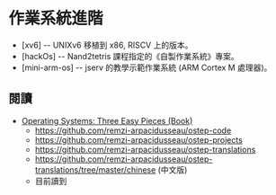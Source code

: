# 作業系統進階

* [xv6] -- UNIXv6 移植到 x86, RISCV 上的版本。
* [hackOs] -- Nand2tetris 課程指定的《自製作業系統》專案。
* [mini-arm-os] -- jserv 的教學示範作業系統 (ARM Cortex M 處理器)。

## 閱讀

* [Operating Systems: Three Easy Pieces (Book)](http://pages.cs.wisc.edu/~remzi/OSTEP/)
    * https://github.com/remzi-arpacidusseau/ostep-code
    * https://github.com/remzi-arpacidusseau/ostep-projects
    * https://github.com/remzi-arpacidusseau/ostep-translations
    * https://github.com/remzi-arpacidusseau/ostep-translations/tree/master/chinese (中文版)
    * 目前讀到